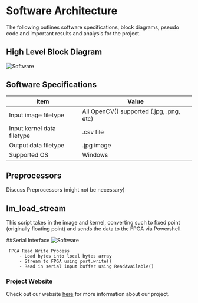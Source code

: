 # Software Architecture

The following outlines software specifications, block diagrams, pseudo code and important results and analysis for the project.

## High Level Block Diagram
![Software](https://i.imgur.com/89GHfYj.jpg)

## Software Specifications

| Item | Value |
| -------------------- | ----------- |
| Input image filetype | All OpenCV() supported (.jpg, .png, etc) |
| Input kernel data filetype | .csv file |
| Output data filetype | .jpg image |
| Supported OS | Windows |


## Preprocessors

Discuss Preprocessors (might not be necessary)

## Im_load_stream

This script takes in the image and kernel, converting such to fixed point (originally floating point) and sends the data to the FPGA via Powershell.


##Serial Interface
![Software](https://i.imgur.com/MqUs7q7.png)

     FPGA Read Write Process
         - Load bytes into local bytes array
         - Stream to FPGA using port.write()
         - Read in serial input buffer using ReadAvailable()

### Project Website
Check out our website [here][website] for more information about our project.

[website]: https://kierajcullen.github.io/-dcnn-.github.io/
